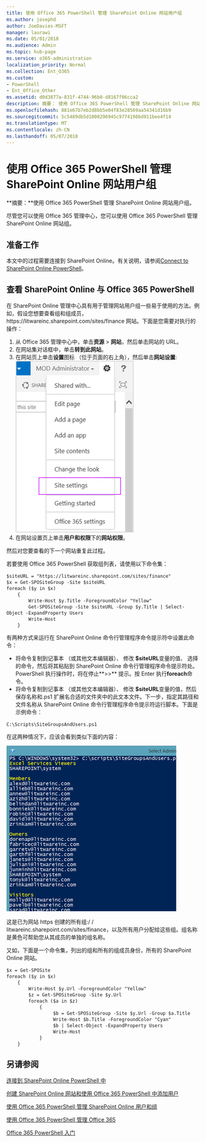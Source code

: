 ```yaml
---
title: 使用 Office 365 PowerShell 管理 SharePoint Online 网站用户组
ms.author: josephd
author: JoeDavies-MSFT
manager: laurawi
ms.date: 05/01/2018
ms.audience: Admin
ms.topic: hub-page
ms.service: o365-administration
localization_priority: Normal
ms.collection: Ent_O365
ms.custom:
- PowerShell
- Ent_Office_Other
ms.assetid: d0d3877a-831f-4744-96b0-d8167f06cca2
description: 摘要： 使用 Office 365 PowerShell 管理 SharePoint Online 网站用户组。
ms.openlocfilehash: 881e67b7eb2d8bb5e04f83e28569aa54341d16b9
ms.sourcegitcommit: 5c5489db5d1000296945c9774198bd911bee4f14
ms.translationtype: MT
ms.contentlocale: zh-CN
ms.lasthandoff: 05/07/2018
---
```

# <a name="manage-sharepoint-online-site-groups-with-office-365-powershell"></a>使用 Office 365 PowerShell 管理 SharePoint Online 网站用户组

 **摘要：**使用 Office 365 PowerShell 管理 SharePoint Online 网站用户组。
  
尽管您可以使用 Office 365 管理中心，您可以使用 Office 365 PowerShell 管理 SharePoint Online 网站组。

## <a name="before-you-begin"></a>准备工作

本文中的过程需要连接到 SharePoint Online。有关说明，请参阅[Connect to SharePoint Online PowerShell](https://docs.microsoft.com/en-us/powershell/sharepoint/sharepoint-online/connect-sharepoint-online?view=sharepoint-ps)。

## <a name="view-sharepoint-online-with-office-365-powershell"></a>查看 SharePoint Online 与 Office 365 PowerShell

在 SharePoint Online 管理中心具有用于管理网站用户组一些易于使用的方法。例如，假设您想要查看组和组成员，https\://litwareinc.sharepoint.com/sites/finance 网站。下面是您需要对执行的操作：

1. 从 Office 365 管理中心中，单击**资源** > **网站**，然后单击网站的 URL。
2. 在网站集对话框中，单击**转到此网站**。
3. 在网站页上单击**设置**图标 （位于页面的右上角），然后单击**网站设置**:</br>
![SharePoint Online 网站设置](images/spo-site-settings.png)</br>
4. 在网站设置页上单击**用户和权限**下的**网站权限**。

然后对您要查看的下一个网站重复此过程。

若要使用 Office 365 PowerShell 获取组列表，请使用以下命令集：

```
$siteURL = "https://litwareinc.sharepoint.com/sites/finance"
$x = Get-SPOSiteGroup -Site $siteURL
foreach ($y in $x)
    {
        Write-Host $y.Title -ForegroundColor "Yellow"
        Get-SPOSiteGroup -Site $siteURL -Group $y.Title | Select-Object -ExpandProperty Users
        Write-Host
    }
```

有两种方式来运行在 SharePoint Online 命令行管理程序命令提示符中设置此命令：

- 将命令复制到记事本 （或其他文本编辑器）、 修改 **$siteURL**变量的值、 选择的命令，然后将其粘贴到 SharePoint Online 命令行管理程序命令提示符处。PowerShell 执行操作时，将在停止**>>** 提示。按 Enter 执行**foreach**命令。</br>
- 将命令复制到记事本 （或其他文本编辑器）、 修改 **$siteURL**变量的值，然后保存名称和.ps1 扩展名合适的文件夹中的此文本文件。下一步，指定其路径和文件名称从 SharePoint Online 命令行管理程序命令提示符运行脚本。下面是示例命令：

```
C:\Scripts\SiteGroupsAndUsers.ps1
```

在这两种情况下，应该会看到类似下面的内容：

![SharePoint Online 网站用户组](images/SPO-site-groups.png)

这是已为网站 https 创建的所有组\:/ / litwareinc.sharepoint.com/sites/finance，以及所有用户分配给这些组。组名称是黄色可帮助您从其成员的单独的组名称。

又如，下面是一个命令集，列出的组和所有的组成员身份，所有的 SharePoint Online 网站。

```
$x = Get-SPOSite
foreach ($y in $x)
    {
        Write-Host $y.Url -ForegroundColor "Yellow"
        $z = Get-SPOSiteGroup -Site $y.Url
        foreach ($a in $z)
            {
                 $b = Get-SPOSiteGroup -Site $y.Url -Group $a.Title 
                 Write-Host $b.Title -ForegroundColor "Cyan"
                 $b | Select-Object -ExpandProperty Users
                 Write-Host
            }
    }
```
    
## <a name="see-also"></a>另请参阅

[连接到 SharePoint Online PowerShell 中](https://docs.microsoft.com/en-us/powershell/sharepoint/sharepoint-online/connect-sharepoint-online?view=sharepoint-ps)

[创建 SharePoint Online 网站和使用 Office 365 PowerShell 中添加用户](create-sharepoint-sites-and-add-users-with-powershell.md)

[使用 Office 365 PowerShell 管理 SharePoint Online 用户和组](manage-sharepoint-users-and-groups-with-powershell.md)

[使用 Office 365 PowerShell 管理 Office 365](manage-office-365-with-office-365-powershell.md)
  
[Office 365 PowerShell 入门](getting-started-with-office-365-powershell.md)

